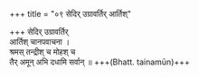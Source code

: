 +++
title = "०९ सेदिर् उग्रावर्तिर् आर्तिश्"

+++
सेदिर् उग्रावर्तिर्  
आर्तिश् चानपवाचना ।  
श्रमस् तन्द्रीश् च मोहश् च  
तैर् अमून् अभि दधामि सर्वान् ॥ +++(Bhatt. tainamūn)+++